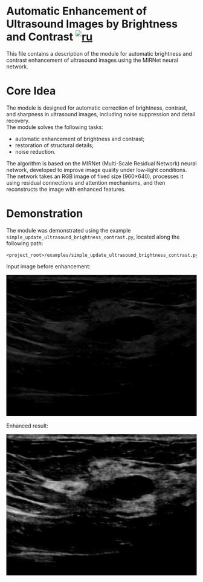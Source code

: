 # Automatic Enhancement of Ultrasound Images by Brightness and Contrast [![ru](https://img.shields.io/badge/ru-en-green.svg)](../ru/update_ultrasound_brightness_contrast.ru.md)

This file contains a description of the module for automatic brightness and contrast enhancement of ultrasound images using the MIRNet neural network.

# Core Idea

The module is designed for automatic correction of brightness, contrast, and sharpness in ultrasound images, including noise suppression and detail recovery.  
The module solves the following tasks:
- automatic enhancement of brightness and contrast;
- restoration of structural details;
- noise reduction.

The algorithm is based on the MIRNet (Multi-Scale Residual Network) neural network, developed to improve image quality under low-light conditions.  
The network takes an RGB image of fixed size (960×640), processes it using residual connections and attention mechanisms, and then reconstructs the image with enhanced features.

# Demonstration

The module was demonstrated using the example `simple_update_ultrasound_brightness_contrast.py`, located along the following path:

```
<project_root>/examples/simple_update_ultrasound_brightness_contrast.py.py
```

Input image before enhancement:

![raw ultrasound](/doc/assets/raw_update_ultrasound_brightness_contrast.png)

Enhanced result:

![enhanced ultrasound](/doc/assets/result_update_ultrasound_brightness_contrast.png)
